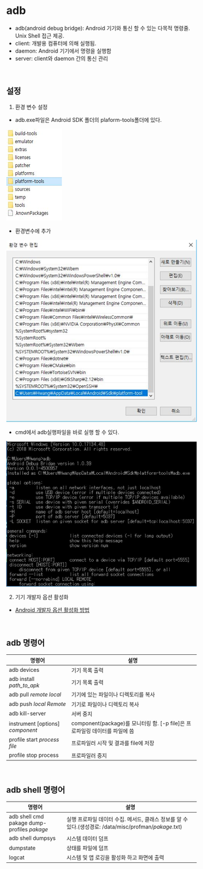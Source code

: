 # adb

- adb(android debug bridge):  Android 기기와 통신 할 수 있는 다목적 명령줄. Unix Shell 접근 제공.
- client: 개발용 컴퓨터에 의해 실행됨.
- daemon: Android 기기에서 명령을 실행함
- server: client와 daemon 간의 통신 관리

<br>

## 설정

1. 환경 변수 설정

- adb.exe파일은 Android SDK 폴더의 plaform-tools폴더에 있다. 

![0](images/adb/0.JPG)

- 환경변수에 추가

![1](images/adb/1.JPG)

- cmd에서 adb실행파일을 바로 실행 할 수 있다.

![2](images/adb/2.JPG)

2. 기기 개발자 옵션 활성화

 - [Android 개발자 옵션 활성화 방법](http://editorizer.tistory.com/224)

<br>

## adb 명령어

|명령어| 설명|
|---|---|
|adb devices| 기기 목록 출력|
|adb install *path_to_apk*|기기 목록 출력|
|adb pull *remote* *local*| 기기에 있는 파일이나 디렉토리를 복사|
|adb push *local* *Remote*|기기로 파일이나 디렉토리 복사|
|adb kill-server|서버 중지|
|instrument [options] *component*|component(package)를 모니터링 함. [-p file]은 프로파일링 데이터를 파일에 씀 |
|profile start *process file*|프로파일러 시작 및 결과를 file에 저장|
|profile stop process|프로파일러 중지|

<br>

## adb shell 명령어

|명령어| 설명|
|---|---|
|adb shell cmd pakage dump-profiles *pakage*|실행 프로파일 데이터 수집. 메서드, 클래스 정보를 알 수 있다.(생성경로: /data/misc/profman/*pakage*.txt)|
|adb shell dumpsys|시스템 데이터 덤프|
|dumpstate|상태를 파일에 덤프|
|logcat|시스템 및 앱 로깅을 활성화 하고 화면에 출력|

